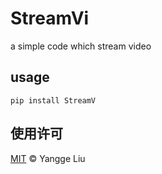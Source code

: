 # StreamVi
a simple code which stream video

## **usage**
```
pip install StreamV
```

## **使用许可**

[MIT](LICENSE) © Yangge Liu